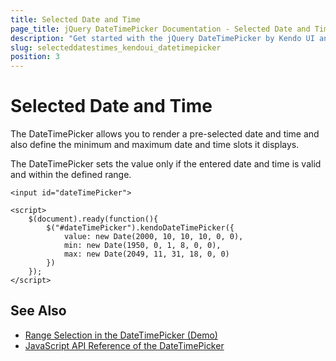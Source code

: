 ```yaml
---
title: Selected Date and Time
page_title: jQuery DateTimePicker Documentation - Selected Date and Time
description: "Get started with the jQuery DateTimePicker by Kendo UI and learn how to select dates and time slots in the widget."
slug: selecteddatestimes_kendoui_datetimepicker
position: 3
---
```


# Selected Date and Time

The DateTimePicker allows you to render a pre-selected date and time and also define the minimum and maximum date and time slots it displays.

The DateTimePicker sets the value only if the entered date and time is valid and within the defined range.

    <input id="dateTimePicker">

    <script>
        $(document).ready(function(){
            $("#dateTimePicker").kendoDateTimePicker({
                value: new Date(2000, 10, 10, 10, 0, 0),
                min: new Date(1950, 0, 1, 8, 0, 0),
                max: new Date(2049, 11, 31, 18, 0, 0)
            })
        });
    </script>

## See Also

* [Range Selection in the DateTimePicker (Demo)](https://demos.telerik.com/kendo-ui/datetimepicker/rangeselection)
* [JavaScript API Reference of the DateTimePicker](/api/javascript/ui/datetimepicker)
